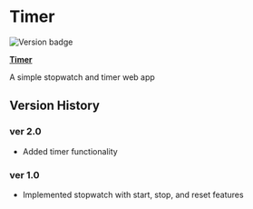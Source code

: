 # Timer

![Version badge](https://img.shields.io/badge/Version-2.0-blue)

[**Timer**](https://hkle2.github.io/timer/)

A simple stopwatch and timer web app

## Version History

### ver 2.0
- Added timer functionality

### ver 1.0
- Implemented stopwatch with start, stop, and reset features